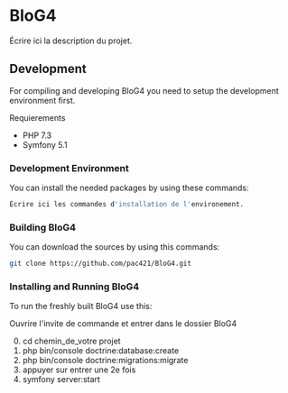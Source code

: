 BloG4
=======

Écrire ici la description du projet.


Development
-----------

For compiling and developing BloG4 you need to setup the development
environment first.

Requierements
* PHP 7.3
* Symfony 5.1


### Development Environment

You can install the needed packages by using these commands:

```sh
Écrire ici les commandes d'installation de l'environement.
```


### Building BloG4

You can download the sources by using this commands:

```sh
git clone https://github.com/pac421/BloG4.git
```

### Installing and Running BloG4

To run the freshly built BloG4 use this:

Ouvrire l'invite de commande et entrer dans le dossier BloG4

0. cd chemin_de_votre projet
1. php bin/console doctrine:database:create
2. php bin/console doctrine:migrations:migrate
3. appuyer sur entrer une 2e fois
4. symfony server:start

